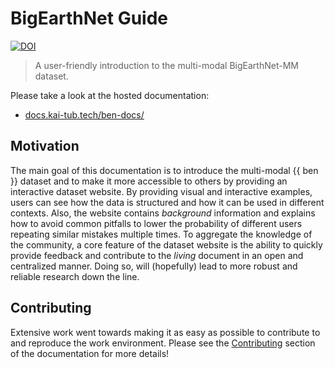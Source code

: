 # BigEarthNet Guide
[![DOI](https://www.zenodo.org/badge/439043960.svg)](https://www.zenodo.org/badge/latestdoi/439043960)
> A user-friendly introduction to the multi-modal BigEarthNet-MM dataset.

Please take a look at the hosted documentation:
- [docs.kai-tub.tech/ben-docs/](https://docs.kai-tub.tech/ben-docs/)

## Motivation
<!-- motivation-start -->
The main goal of this documentation is to introduce the multi-modal {{ ben }} dataset and to make it more accessible to others by providing an interactive dataset website.
By providing visual and interactive examples, users can see how the data is structured and how it can be used in different contexts.
Also, the website contains _background_ information and explains how to avoid common pitfalls to lower the probability of different users repeating similar mistakes multiple times.
To aggregate the knowledge of the community, a core feature of the dataset website is the ability to quickly provide feedback and contribute to the _living_ document in an open and centralized manner.
Doing so, will (hopefully) lead to more robust and reliable research down the line.
<!-- motivation-end -->

## Contributing
Extensive work went towards making it as easy as possible to contribute to and reproduce the work environment.
Please see the [Contributing](docs.kai-tub.tech/ben-docs/contributing) section of the documentation for more details!
